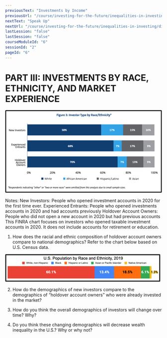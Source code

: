 ```yaml
---
previousText: "Investments by Income"
previousUrl: "/course/investing-for-the-future/inequalities-in-investing/investments-by-income"
nextText: "Speak Up"
nextUrl: "/course/investing-for-the-future/inequalities-in-investing/discussion"
lastLession: "false"
lastSession: "false"
courseModuleId: "6"
sessionId: "2"
pageId: "6"
---
```



# PART III: INVESTMENTS BY RACE, ETHNICITY, AND MARKET EXPERIENCE

<img src="./Picture8.png" />

Notes:
New Investors: People who opened investment accounts in 2020 for the first time ever. 
Experienced Entrants: People who opened investments accounts in 2020 and had accounts previously
Holdover Account Owners: People who did not open a new account in 2020 but had previous accounts  
This FINRA chart focuses on investors who opened taxable investment accounts in 2020. It does not include accounts for retirement or education. 

1. How does the racial and ethnic composition of holdover account owners compare to national demographics? Refer to the chart below based on U.S. Census data.

 
<img src="./Picture9.png" />

2. How do the demographics of new investors compare to the demographics of “holdover account owners” who were already invested in the market?

3. How do you think the overall demographics of investors will change over time? Why? 

4.	Do you think these changing demographics will decrease wealth inequality in the U.S.? Why or why not? 
